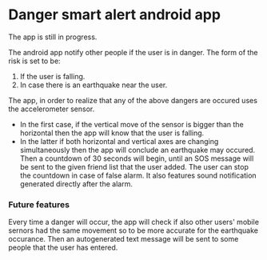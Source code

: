 # Danger smart alert android app

The app is still in progress.

The android app notify other people if the user is in danger. The form of the risk is set to be:
1. If the user is falling.
2. In case there is an earthquake near the user.

The app, in order to realize that any of the above dangers are occured uses the accelerometer sensor. 
* In the first case, if the vertical move of the sensor is bigger than the horizontal then the app will know that the user is falling. 
* In the latter if both horizontal and vertical axes are changing simultaneously then the app will conclude an earthquake may occured. Then a countdown of 30 seconds will begin, until an SOS message will be sent to the given friend list that the user added. The user can stop the countdown in case of false alarm. It also features sound notification generated directly after the alarm. 

### Future features

Every time a danger will occur, the app will check if also other users' mobile sernors had the same movement so to be more accurate for the earthquake occurance. Then an autogenerated text message will be sent to some people that the user has entered. 
